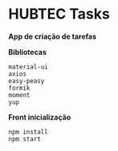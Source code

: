 # HUBTEC Tasks
**App de criação de tarefas**

**Bibliotecas**
```
material-ui
axios
easy-peasy
formik
moment
yup
```

**Front inicialização**
```
npm install
npm start
```


